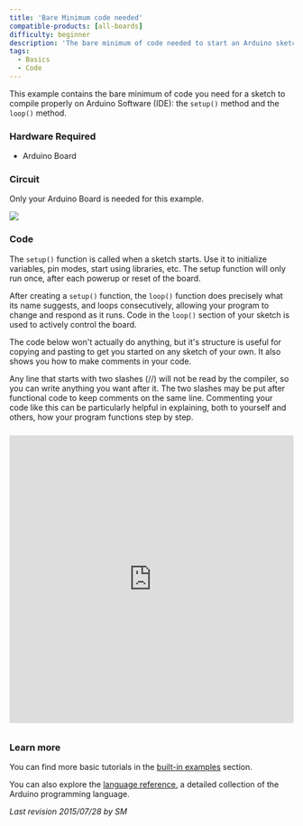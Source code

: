 ```yaml
---
title: 'Bare Minimum code needed'
compatible-products: [all-boards]
difficulty: beginner
description: 'The bare minimum of code needed to start an Arduino sketch.'
tags:
  - Basics
  - Code
---
```


This example contains the bare minimum of code you need for a sketch to compile properly on Arduino Software (IDE): the `setup()` method and the `loop()` method.

### Hardware Required

- Arduino Board

### Circuit

Only your Arduino Board is needed for this example.

![](assets/circuit.png)


### Code

The `setup()` function is called when a sketch starts. Use it to initialize variables, pin modes, start using libraries, etc. The setup function will only run once, after each powerup or reset of the board.

After creating a `setup()` function, the `loop()` function does precisely what its name suggests, and loops consecutively, allowing your program to change and respond as it runs. Code in the `loop()` section of your sketch is used to actively control the board.

The code below won't actually do anything, but it's structure is useful for copying and pasting to get you started on any sketch of your own. It also shows you how to make comments in your code.

Any line that starts with two slashes (//) will not be read by the compiler, so you can write anything you want after it. The two slashes may be put after functional code to keep comments on the same line. Commenting your code like this can be particularly helpful in explaining, both to yourself and others, how your program functions step by step.

<iframe src='https://create.arduino.cc/example/builtin/01.Basics%5CBareMinimum/BareMinimum/preview?embed&snippet' style='height:510px;width:100%;margin:10px 0' frameborder='0'></iframe>

### Learn more

You can find more basic tutorials in the [built-in examples](/built-in-examples) section.

You can also explore the [language reference](https://www.arduino.cc/reference/en/), a detailed collection of the Arduino programming language.

*Last revision 2015/07/28 by SM*